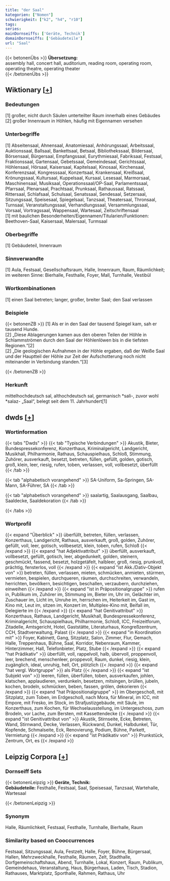 ```yaml
---
title: "der Saal"
kategorien: ["Nomen"]
schwierigkeit: ["k2", "h4", "r10"]
tags:
series:
mainDornseiffs: ['Geräte, Technik']
domainDornseiffs: ['Gebäudeteile']
url: "Saal"
---
```


{{< betonenÜbs >}}
**Übersetzung:**  
assembly hall, concert hall, auditorium, reading room, operating room, operating theatre, operating theater  
{{< /betonenÜbs >}}

## Wiktionary [[+](https://de.wiktionary.org/wiki/Saal)]

### Bedeutungen
[1] großer, nicht durch Säulen unterteilter Raum innerhalb eines Gebäudes  
[2] großer Innenraum in Höhlen, häufig mit Eigennamen versehen  

### Unterbegriffe
[1] Abseitensaal, Ahnensaal, Anatomiesaal, Anhörungssaal, Arbeitssaal, Auktionssaal, Ballsaal, Bankettsaal, Betsaal, Bibliothekssaal, Bildersaal, Börsensaal, Bürgersaal, Empfangssaal, Eurythmiesaal, Fabriksaal, Festsaal, Fraktionssaal, Gartensaal, Gebetssaal, Gemeindesaal, Gerichtssaal, Höhlensaal, Hörsaal, Kaisersaal, Kapitelsaal, Kinosaal, Kirchensaal, Konferenzsaal, Kongresssaal, Konzertsaal, Krankensaal, Kreißsaal, Krönungssaal, Kultursaal, Kuppelsaal, Kursaal, Lesesaal, Marmorsaal, Maschinensaal, Musiksaal, Operationssaal/OP-Saal, Parlamentssaal, Pfarrsaal, Plenarsaal, Prachtsaal, Prunksaal, Rathaussaal, Ratssaal, Rittersaal, Schlafsaal, Schulsaal, Senatssaal, Sendesaal, Setzersaal, Sitzungssaal, Speisesaal, Spiegelsaal, Tanzsaal, Theatersaal, Thronsaal, Turnsaal, Veranstaltungssaal, Verhandlungssaal, Versammlungssaal, Vorsaal, Vortragssaal, Wappensaal, Wartesaal, Zeitschriftensaal  
[1] mit baulichen Besonderheiten/Eigennamen/Titularien/Funktionen: Beethoven-Saal, Kaisersaal, Malersaal, Turmsaal  

### Oberbegriffe
[1] Gebäudeteil, Innenraum  

### Sinnverwandte
[1] Aula, Festsaal, Gesellschaftsraum, Halle, Innenraum, Raum, Räumlichkeit; im weiteren Sinne: Bierhalle, Festhalle, Foyer, Mall, Turnhalle, Vestibül  

### Wortkombinationen
[1] einen Saal betreten; langer, großer, breiter Saal; den Saal verlassen  

### Beispiele
{{< betonenZB >}}
[1] Als er in den Saal der tausend Spiegel kam, sah er tausend Hunde.  
[2] „Diese Ablagerungen kamen aus den oberen Teilen der Höhle in Schlammströmen durch den Saal der Höhlenlöwen bis in die tiefsten Regionen.“[2]  
[2] „Die geologischen Aufnahmen in der Höhle ergaben, daß der Weiße Saal und der Hauptteil der Höhle zur Zeit der Aufschotterung noch nicht miteinander in Verbindung standen.“[3]  

{{< /betonenZB >}}
### Herkunft
mittelhochdeutsch sal, althochdeutsch sal, germanisch *sali-, zuvor wohl *salaz- „Saal“, belegt seit dem 11. Jahrhundert[1]  



## dwds [[+](https://www.dwds.de/wb/Saal)]

### Wortinformation
{{< tabs "Dwds" >}}
{{< tab "Typische Verbindungen" >}}
Akustik, Bieter, Bundespressekonferenz, Konzerthaus, Kriminalgericht, Landgericht, Musikhall, Philharmonie, Rathaus, Schauspielhaus, Schloß, Stimmung, Zuhörer, ausverkauft, besetzt, betreten, füllen, gefüllt, golden, gotisch, groß, klein, leer, riesig, rufen, toben, verlassen, voll, vollbesetzt, überfüllt
{{< /tab >}}

{{< tab "alphabetisch vorangehend" >}}
SA-Uniform, Sa-Springen, SA-Mann, SA-Führer, SA
{{< /tab >}}

{{< tab "alphabetisch vorangehend" >}}
saalartig, Saalausgang, Saalbau, Saaldecke, Saaldekoration
{{< /tab >}}

{{< /tabs >}}

### Wortprofil
{{< expand "Überblick" >}} überfüllt, betreten, füllen, verlassen, Konzerthaus, Landgericht, Rathaus, ausverkauft, groß, golden, Zuhörer, gefüllt, voll, leer, gotisch, vollbesetzt, klein, toben, rufen, Schloß {{< /expand >}}
{{< expand "hat Adjektivattribut" >}} überfüllt, ausverkauft, vollbesetzt, gefüllt, gotisch, leer, abgedunkelt, golden, steinern, geschmückt, fassend, besetzt, holzgetäfelt, halbleer, groß, riesig, prunkvoll, prächtig, fensterlos, voll {{< /expand >}}
{{< expand "ist Akk./Dativ-Objekt von" >}} betreten, füllen, verlassen, mieten, schmücken, anmieten, stürmen, vermieten, bespielen, durchqueren, räumen, durchschreiten, verwandeln, herrichten, bevölkern, besichtigen, beschallen, verzaubern, durchziehen, einweihen {{< /expand >}}
{{< expand "ist in Präpositionalgruppe" >}} rufen in, Publikum im, Zuhörer im, Stimmung im, Bieter im, Uhr im, Gelächter im, Zuschauer im, Licht im, Unruhe im, herrschen im, Heiterkeit im, Gast im, Kino mit, Leut im, sitzen im, Konzert im, Multiplex-Kino mit, Beifall im, Delegierte im {{< /expand >}}
{{< expand "hat Genitivattribut" >}} Konzerthaus, Rathaus, Landgericht, Musikhall, Bundespressekonferenz, Kriminalgericht, Schauspielhaus, Philharmonie, Schloß, ICC, Freizeitforum, Zitadelle, Amtsgericht, Hotel, Gaststätte, Literaturhaus, Kongreßzentrum, CCH, Stadtverwaltung, Palast {{< /expand >}}
{{< expand "in Koordination mit" >}} Foyer, Kabinett, Gang, Sitzplatz, Salon, Zimmer, Flur, Gemach, Halle, Treppenhaus, Bühne, Saal, Korridor, Nebenraum, Kammer, Hinterzimmer, Hall, Telefonbieter, Platz, Stube {{< /expand >}}
{{< expand "hat Prädikativ" >}} überfüllt, voll, rappelvoll, halb, übervoll, proppenvoll, leer, brechend, menschenleer, proppevoll, Raum, dunkel, riesig, klein, zugänglich, ideal, unruhig, hell, Ort, plötzlich {{< /expand >}}
{{< expand "hat vergl. Wortgruppe" >}} als Platz {{< /expand >}}
{{< expand "ist Subjekt von" >}} leeren, füllen, überfüllen, toben, ausverkaufen, johlen, klatschen, applaudieren, verdunkeln, besetzen, mitsingen, brüllen, jubeln, kochen, brodeln, schmücken, beben, fassen, grölen, dekorieren {{< /expand >}}
{{< expand "hat Präpositionalgruppe" >}} im Obergeschoß, mit Sitzplatz, zum Toben, im Erdgeschoß, nach Mora, für Mineral, im ICC, mit Empore, mit Fresko, im Stock, im Strafjustizgebäude, mit Säule, im Konzerthaus, zum Kochen, für Wechselausstellung, im Untergeschoss, zum Brodeln, vor Lache, zum Bersten, mit Kassettendecke {{< /expand >}}
{{< expand "ist Genitivattribut von" >}} Akustik, Stirnseite, Ecke, Betreten, Wand, Stirnwand, Decke, Verlassen, Rückwand, Dunkel, Halbdunkel, Tür, Kopfende, Schmalseite, Eck, Renovierung, Podium, Bühne, Parkett, Vermietung {{< /expand >}}
{{< expand "ist Prädikativ von" >}} Prunkstück, Zentrum, Ort, es {{< /expand >}}

## Leipzig Corpora [[+](https://corpora.uni-leipzig.de/en/res?word=Saal&corpusId=deu_newscrawl-public_2018)]

### Dornseiff Sets
{{< betonenLeipzig >}}
**Geräte, Technik:**  
**Gebäudeteile:** Festhalle, Festsaal, Saal, Speisesaal, Tanzsaal, Wartehalle, Wartesaal  

{{< /betonenLeipzig >}}

### Synonym
Halle, Räumlichkeit, Festsaal, Festhalle, Turnhalle, Bierhalle, Raum


### Similarity based on Cooccurrences
Festsaal, Sitzungssaal, Aula, Festzelt, Halle, Foyer, Bühne, Bürgersaal, Hallen, Mehrzweckhalle, Festhalle, Räumen, Zelt, Stadthalle, Dorfgemeinschaftshaus, Abend, Turnhalle, Lokal, Konzert, Raum, Publikum, Gemeindehaus, Veranstaltung, Haus, Bürgerhaus, Laden, Tisch, Stadion, Rathauses, Marktplatz, Sporthalle, Rahmen, Rathaus, Uhr


